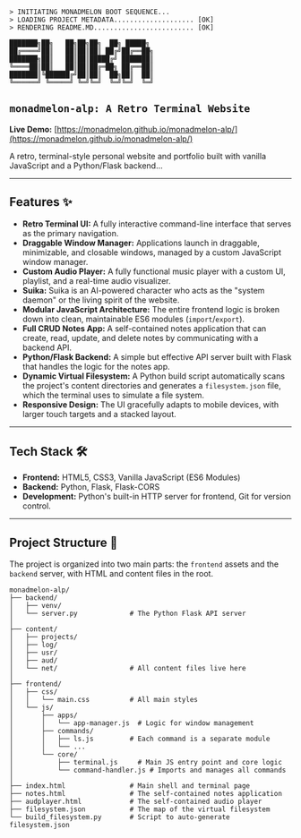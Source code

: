 ```
> INITIATING MONADMELON BOOT SEQUENCE...
> LOADING PROJECT METADATA.................... [OK]
> RENDERING README.MD......................... [OK]

███████╗██╗   ██╗██╗██╗  ██╗ █████╗ 
██╔════╝██║   ██║██║██║ ██╔╝██╔══██╗
███████╗██║   ██║██║█████╔╝ ███████║
╚════██║██║   ██║██║██╔═██╗ ██╔══██║
███████║╚██████╔╝██║██║  ██╗██║  ██║
╚══════╝ ╚═════╝ ╚═╝╚═╝  ╚═╝╚═╝  ╚═╝
```

## `monadmelon-alp: A Retro Terminal Website`

**Live Demo:** [https://monadmelon.github.io/monadmelon-alp/](https://monadmelon.github.io/monadmelon-alp/)

A retro, terminal-style personal website and portfolio built with vanilla JavaScript and a Python/Flask backend...

-----

## Features ✨

  * **Retro Terminal UI:** A fully interactive command-line interface that serves as the primary navigation.
  * **Draggable Window Manager:** Applications launch in draggable, minimizable, and closable windows, managed by a custom JavaScript window manager.
  * **Custom Audio Player:** A fully functional music player with a custom UI, playlist, and a real-time audio visualizer.
  * **Suika:** Suika is an AI-powered character who acts as the "system daemon" or the living spirit of the website.
  * **Modular JavaScript Architecture:** The entire frontend logic is broken down into clean, maintainable ES6 modules (`import`/`export`).
  * **Full CRUD Notes App:** A self-contained notes application that can create, read, update, and delete notes by communicating with a backend API.
  * **Python/Flask Backend:** A simple but effective API server built with Flask that handles the logic for the notes app.
  * **Dynamic Virtual Filesystem:** A Python build script automatically scans the project's content directories and generates a `filesystem.json` file, which the terminal uses to simulate a file system.
  * **Responsive Design:** The UI gracefully adapts to mobile devices, with larger touch targets and a stacked layout.

-----

## Tech Stack 🛠️

  * **Frontend:** HTML5, CSS3, Vanilla JavaScript (ES6 Modules)
  * **Backend:** Python, Flask, Flask-CORS
  * **Development:** Python's built-in HTTP server for frontend, Git for version control.

-----

## Project Structure 📂

The project is organized into two main parts: the `frontend` assets and the `backend` server, with HTML and content files in the root.

```
monadmelon-alp/
├── backend/
│   ├── venv/
│   └── server.py             # The Python Flask API server
│
├── content/
│   ├── projects/
│   ├── log/
│   ├── usr/
│   ├── aud/
│   └── net/                  # All content files live here
│
├── frontend/
│   ├── css/
│   │   └── main.css          # All main styles
│   └── js/
│       ├── apps/
│       │   └── app-manager.js  # Logic for window management
│       ├── commands/
│       │   ├── ls.js         # Each command is a separate module
│       │   └── ...
│       └── core/
│           ├── terminal.js     # Main JS entry point and core logic
│           └── command-handler.js # Imports and manages all commands
│
├── index.html                # Main shell and terminal page
├── notes.html                # The self-contained notes application
├── audplayer.html            # The self-contained audio player
├── filesystem.json           # The map of the virtual filesystem
└── build_filesystem.py       # Script to auto-generate filesystem.json
```

